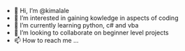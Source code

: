 - 👋 Hi, I’m @kimalale
- 👀 I’m interested in gaining kowledge in aspects of coding
- 🌱 I’m currently learning python, c# and vba
- 💞️ I’m looking to collaborate on beginner level projects
- 📫 How to reach me ...

<!---
kimalale/kimalale is a ✨ special ✨ repository because its `README.md` (this file) appears on your GitHub profile.
You can click the Preview link to take a look at your changes.
--->
